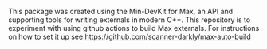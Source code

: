 This package was created using the Min-DevKit for Max, an API and supporting tools for writing externals in modern C++.
This repository is to experiment with using github actions to build Max externals.
For instructions on how to set it up see https://github.com/scanner-darkly/max-auto-build

